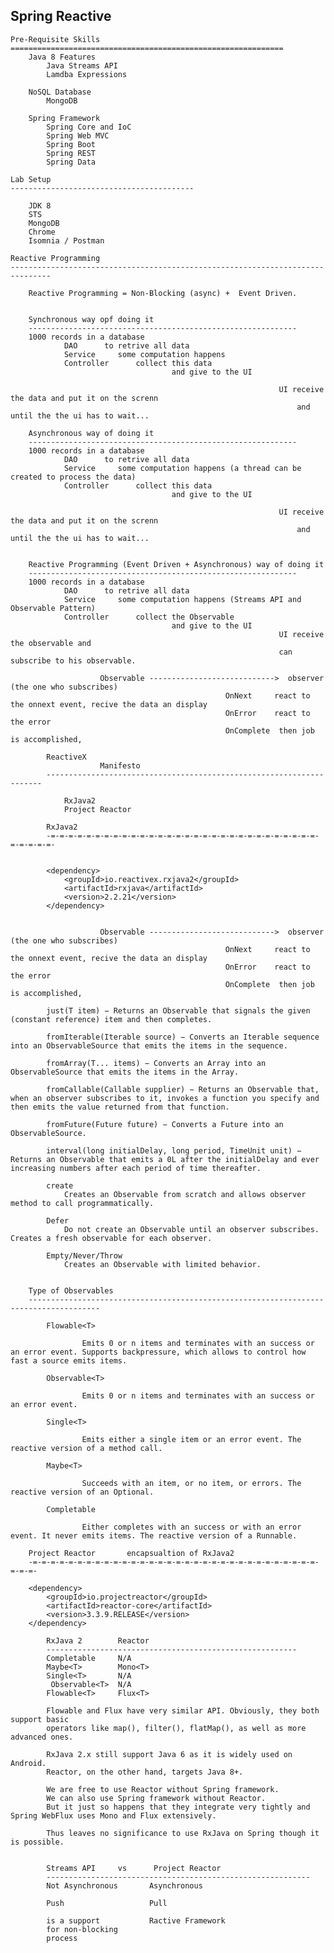
Spring Reactive
---------------------------------------------------

    Pre-Requisite Skills
    =============================================================
        Java 8 Features
            Java Streams API
            Lamdba Expressions

        NoSQL Database
            MongoDB

        Spring Framework
            Spring Core and IoC
            Spring Web MVC
            Spring Boot
            Spring REST
            Spring Data

    Lab Setup
    -----------------------------------------

        JDK 8
        STS
        MongoDB
        Chrome
        Isomnia / Postman

    Reactive Programming
    -------------------------------------------------------------------------------

        Reactive Programming = Non-Blocking (async) +  Event Driven.


        Synchronous way opf doing it
        ------------------------------------------------------------
        1000 records in a database
                DAO      to retrive all data
                Service     some computation happens
                Controller      collect this data
                                        and give to the UI 

                                                                UI receive the data and put it on the screnn
                                                                    and until the the ui has to wait...

        Asynchronous way of doing it
        ------------------------------------------------------------
        1000 records in a database
                DAO      to retrive all data
                Service     some computation happens (a thread can be created to process the data)
                Controller      collect this data
                                        and give to the UI 

                                                                UI receive the data and put it on the screnn
                                                                    and until the the ui has to wait...


        Reactive Programming (Event Driven + Asynchronous) way of doing it
        ------------------------------------------------------------
        1000 records in a database
                DAO      to retrive all data
                Service     some computation happens (Streams API and Observable Pattern)
                Controller      collect the Observable
                                        and give to the UI 
                                                                UI receive the observable and 
                                                                can subscribe to his observable.

                        Observable ---------------------------->  observer (the one who subscribes)
                                                    OnNext     react to the onnext event, recive the data an display
                                                    OnError    react to the error
                                                    OnComplete  then job is accomplished,

            ReactiveX
                        Manifesto
            ---------------------------------------------------------------------

                RxJava2
                Project Reactor

            RxJava2
            -=-=-=-=-=-=-=-=-=-=-=-=-=-=-=-=-=-=-=-=-=-=-=-=-=-=-=-=-=-=-=-=-=-=-=-


            <dependency>
                <groupId>io.reactivex.rxjava2</groupId>
                <artifactId>rxjava</artifactId>
                <version>2.2.21</version>
		    </dependency>


                        Observable ---------------------------->  observer (the one who subscribes)
                                                    OnNext     react to the onnext event, recive the data an display
                                                    OnError    react to the error
                                                    OnComplete  then job is accomplished,

            just(T item) − Returns an Observable that signals the given (constant reference) item and then completes.

            fromIterable(Iterable source) − Converts an Iterable sequence into an ObservableSource that emits the items in the sequence.

            fromArray(T... items) − Converts an Array into an ObservableSource that emits the items in the Array.

            fromCallable(Callable supplier) − Returns an Observable that, when an observer subscribes to it, invokes a function you specify and then emits the value returned from that function.

            fromFuture(Future future) − Converts a Future into an ObservableSource.

            interval(long initialDelay, long period, TimeUnit unit) − Returns an Observable that emits a 0L after the initialDelay and ever increasing numbers after each period of time thereafter.

            create
                Creates an Observable from scratch and allows observer method to call programmatically.

            Defer
                Do not create an Observable until an observer subscribes. Creates a fresh observable for each observer.

            Empty/Never/Throw
                Creates an Observable with limited behavior.


        Type of Observables
        --------------------------------------------------------------------------------------

            Flowable<T>

                    Emits 0 or n items and terminates with an success or an error event. Supports backpressure, which allows to control how fast a source emits items.

            Observable<T>

                    Emits 0 or n items and terminates with an success or an error event.

            Single<T>

                    Emits either a single item or an error event. The reactive version of a method call.

            Maybe<T>

                    Succeeds with an item, or no item, or errors. The reactive version of an Optional.

            Completable

                    Either completes with an success or with an error event. It never emits items. The reactive version of a Runnable.

        Project Reactor       encapsualtion of RxJava2
        -=-=-=-=-=-=-=-=-=-=-=-=-=-=-=-=-=-=-=-=-=-=-=-=-=-=-=-=-=-=-=-=-=-=-=-

        <dependency>
            <groupId>io.projectreactor</groupId>
            <artifactId>reactor-core</artifactId>
            <version>3.3.9.RELEASE</version>
        </dependency>

            RxJava 2	    Reactor	
            --------------------------------------------------------
            Completable	    N/A	    
            Maybe<T>	    Mono<T>	
            Single<T>	    N/A
             Observable<T>	N/A
            Flowable<T>	    Flux<T>	

            Flowable and Flux have very similar API. Obviously, they both support basic 
            operators like map(), filter(), flatMap(), as well as more advanced ones.

            RxJava 2.x still support Java 6 as it is widely used on Android. 
            Reactor, on the other hand, targets Java 8+. 

            We are free to use Reactor without Spring framework. 
            We can also use Spring framework without Reactor. 
            But it just so happens that they integrate very tightly and Spring WebFlux uses Mono and Flux extensively.

            Thus leaves no significance to use RxJava on Spring though it is possible.


            Streams API     vs      Project Reactor
            -----------------------------------------------------------
            Not Asynchronous       Asynchronous

            Push                   Pull

            is a support           Ractive Framework
            for non-blocking
            process 
